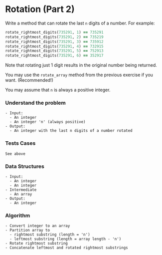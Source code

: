 # Rotation (Part 2)

Write a method that can rotate the last `n` digits of a number. For example:

```ruby
rotate_rightmost_digits(735291, 1) == 735291
rotate_rightmost_digits(735291, 2) == 735219
rotate_rightmost_digits(735291, 3) == 735912
rotate_rightmost_digits(735291, 4) == 732915
rotate_rightmost_digits(735291, 5) == 752913
rotate_rightmost_digits(735291, 6) == 352917
```

Note that rotating just 1 digit results in the original number being returned.

You may use the `rotate_array` method from the previous exercise if you want. (Recommended!)

You may assume that `n` is always a positive integer.



### Understand the problem

```
- Input:
  - An integer
  - An integer 'n' (always positive)
- Output:
  - An integer with the last n digits of a number rotated
```

### Tests Cases

```
See above
```

### Data Structures

```
- Input:
  - An integer
  - An integer
- Intermediate
  - An array
- Output:
  - An integer
```

### Algorithm

```
- Convert integer to an array
- Partition array to 
  - rightmost substring (length = 'n')
  - leftmost substring (length = array length - 'n')
- Rotate rightmost substring
- Concatenate leftmost and rotated rightmost substrings
```
